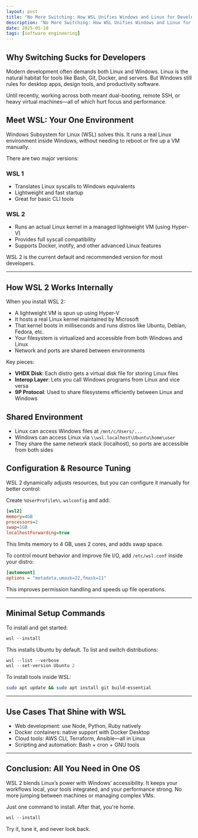 ```yaml
---
layout: post
title: "No More Switching: How WSL Unifies Windows and Linux for Developers"
description: "No More Switching: How WSL Unifies Windows and Linux for Developers"
date: 2025-05-10
tags: [software engineering]
---
```


## Why Switching Sucks for Developers

Modern development often demands both Linux and Windows. Linux is the natural habitat for tools like Bash, Git, Docker, and servers. But Windows still rules for desktop apps, design tools, and productivity software.

Until recently, working across both meant dual-booting, remote SSH, or heavy virtual machines—all of which hurt focus and performance.

## Meet WSL: Your One Environment

Windows Subsystem for Linux (WSL) solves this. It runs a real Linux environment inside Windows, without needing to reboot or fire up a VM manually.

There are two major versions:

### WSL 1
- Translates Linux syscalls to Windows equivalents
- Lightweight and fast startup
- Great for basic CLI tools

### WSL 2
- Runs an actual Linux kernel in a managed lightweight VM (using Hyper-V)
- Provides full syscall compatibility
- Supports Docker, inotify, and other advanced Linux features

WSL 2 is the current default and recommended version for most developers.

---

## How WSL 2 Works Internally

When you install WSL 2:
- A lightweight VM is spun up using Hyper-V
- It hosts a real Linux kernel maintained by Microsoft
- That kernel boots in milliseconds and runs distros like Ubuntu, Debian, Fedora, etc.
- Your filesystem is virtualized and accessible from both Windows and Linux
- Network and ports are shared between environments

Key pieces:
- **VHDX Disk**: Each distro gets a virtual disk file for storing Linux files
- **Interop Layer**: Lets you call Windows programs from Linux and vice versa
- **9P Protocol**: Used to share filesystems efficiently between Linux and Windows

## Shared Environment

- Linux can access Windows files at `/mnt/c/Users/...`
- Windows can access Linux via `\\wsl.localhost\Ubuntu\home\user`
- They share the same network stack (localhost), so ports are accessible from both sides

## Configuration & Resource Tuning

WSL 2 dynamically adjusts resources, but you can configure it manually for better control:

Create `%UserProfile%\.wslconfig` and add:

```ini
[wsl2]
memory=4GB
processors=2
swap=1GB
localhostForwarding=true
```

This limits memory to 4 GB, uses 2 cores, and adds swap space.

To control mount behavior and improve file I/O, add `/etc/wsl.conf` inside your distro:

```ini
[automount]
options = "metadata,umask=22,fmask=11"
```

This improves permission handling and speeds up file operations.

---

## Minimal Setup Commands

To install and get started:

```powershell
wsl --install
```

This installs Ubuntu by default. To list and switch distributions:

```powershell
wsl --list --verbose
wsl --set-version Ubuntu 2
```

To install tools inside WSL:

```bash
sudo apt update && sudo apt install git build-essential
```

---

## Use Cases That Shine with WSL

- Web development: use Node, Python, Ruby natively
- Docker containers: native support with Docker Desktop
- Cloud tools: AWS CLI, Terraform, Ansible—all in Linux
- Scripting and automation: Bash + cron + GNU tools

---

## Conclusion: All You Need in One OS

WSL 2 blends Linux’s power with Windows’ accessibility. It keeps your workflows local, your tools integrated, and your performance strong. No more jumping between machines or managing complex VMs.

Just one command to install. After that, you're home.

```powershell
wsl --install
```

Try it, tune it, and never look back.